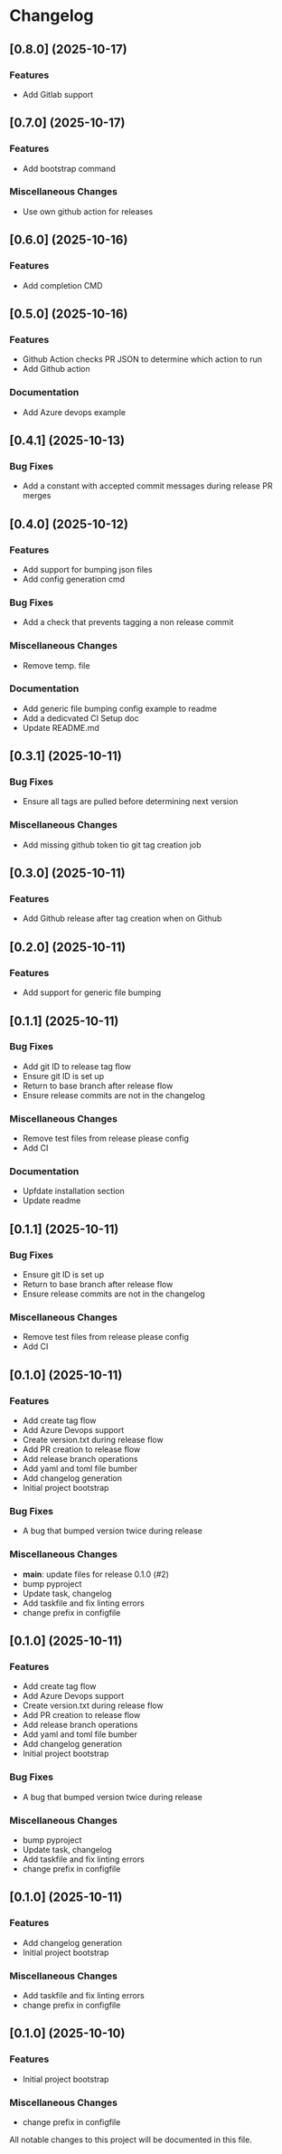 # Changelog

## [0.8.0] (2025-10-17)

### Features

* Add Gitlab support

## [0.7.0] (2025-10-17)

### Features

* Add bootstrap command

### Miscellaneous Changes

* Use own github action for releases

## [0.6.0] (2025-10-16)

### Features

* Add completion CMD

## [0.5.0] (2025-10-16)

### Features

* Github Action checks PR JSON to determine which action to run
* Add Github action

### Documentation

* Add Azure devops example

## [0.4.1] (2025-10-13)

### Bug Fixes

* Add a constant with accepted commit messages during release PR merges

## [0.4.0] (2025-10-12)

### Features

* Add support for bumping json files
* Add config generation cmd

### Bug Fixes

* Add a check that prevents tagging a non release commit

### Miscellaneous Changes

* Remove temp. file

### Documentation

* Add generic file bumping config example to readme
* Add a dedicvated CI Setup doc
* Update README.md

## [0.3.1] (2025-10-11)

### Bug Fixes

* Ensure all tags are pulled before determining next version

### Miscellaneous Changes

* Add missing github token tio git tag creation job

## [0.3.0] (2025-10-11)

### Features

* Add Github release after tag creation when on Github

## [0.2.0] (2025-10-11)

### Features

* Add support for generic file bumping

## [0.1.1] (2025-10-11)

### Bug Fixes

* Add git ID to release tag flow
* Ensure git ID is set up
* Return to base branch after release flow
* Ensure release commits are not in the changelog

### Miscellaneous Changes

* Remove test files from release please config
* Add CI

### Documentation

* Upfdate installation section
* Update readme

## [0.1.1] (2025-10-11)

### Bug Fixes

* Ensure git ID is set up
* Return to base branch after release flow
* Ensure release commits are not in the changelog

### Miscellaneous Changes

* Remove test files from release please config
* Add CI

## [0.1.0] (2025-10-11)

### Features

* Add create tag flow
* Add Azure Devops support
* Create version.txt during release flow
* Add PR creation to release flow
* Add release branch operations
* Add yaml and toml file bumber
* Add changelog generation
* Initial project bootstrap

### Bug Fixes

* A bug that bumped version twice during release

### Miscellaneous Changes

* **main**: update files for release 0.1.0 (#2)
* bump pyproject
* Update task, changelog
* Add taskfile and fix linting errors
* change prefix in configfile

## [0.1.0] (2025-10-11)

### Features

* Add create tag flow
* Add Azure Devops support
* Create version.txt during release flow
* Add PR creation to release flow
* Add release branch operations
* Add yaml and toml file bumber
* Add changelog generation
* Initial project bootstrap

### Bug Fixes

* A bug that bumped version twice during release

### Miscellaneous Changes

* bump pyproject
* Update task, changelog
* Add taskfile and fix linting errors
* change prefix in configfile

## [0.1.0] (2025-10-11)

### Features

* Add changelog generation
* Initial project bootstrap

### Miscellaneous Changes

* Add taskfile and fix linting errors
* change prefix in configfile

## [0.1.0] (2025-10-10)

### Features

* Initial project bootstrap

### Miscellaneous Changes

* change prefix in configfile

All notable changes to this project will be documented in this file.

